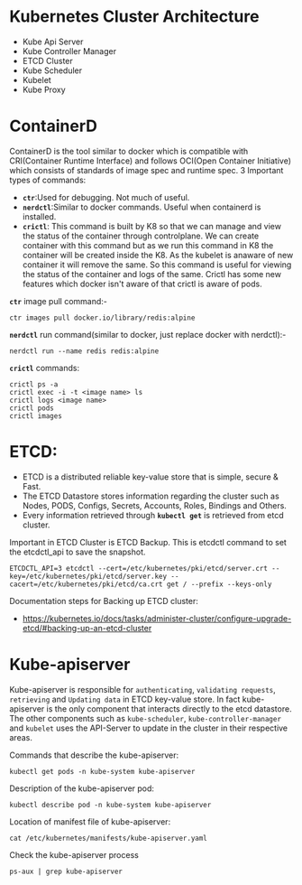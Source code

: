 # Kubernetes Cluster Architecture
- Kube Api Server
- Kube Controller Manager
- ETCD Cluster
- Kube Scheduler
- Kubelet
- Kube Proxy

# ContainerD
ContainerD is the tool similar to docker which is compatible with CRI(Container Runtime Interface) and follows OCI(Open Container Initiative) which consists of standards of image spec and runtime spec.
3 Important types of commands:
- **`ctr`**:Used for debugging. Not much of useful.
- **`nerdctl`**:Similar to docker commands. Useful when containerd is installed.
- **`crictl`**: This command is built by K8 so that we can manage and view the status of the container through controlplane. We can create container with this command but as we run this command in K8 the container will be created inside the K8. As the kubelet is anaware of new container it will remove the same. So this command is useful for viewing the status of the container and logs of the same. Crictl has some new features which docker isn't aware of that crictl is aware of pods. 


**`ctr`** image pull command:-
```
ctr images pull docker.io/library/redis:alpine
```

**`nerdctl`** run command(similar to docker, just replace docker with nerdctl):-
```
nerdctl run --name redis redis:alpine
```
**`crictl`** commands:
```
crictl ps -a
crictl exec -i -t <image name> ls
crictl logs <image name>
crictl pods
crictl images
```
# ETCD:
 - ETCD is a distributed reliable key-value store that is simple, secure & Fast.
 - The ETCD Datastore stores information regarding the cluster such as Nodes, PODS, Configs, Secrets, Accounts, Roles, Bindings and Others.
 - Every information retrieved through **`kubectl get`** is retrieved from etcd cluster.

Important in ETCD Cluster is ETCD Backup. 
This is etcdctl command to set the etcdctl_api to save the snapshot.
```
ETCDCTL_API=3 etcdctl --cert=/etc/kubernetes/pki/etcd/server.crt --key=/etc/kubernetes/pki/etcd/server.key --cacert=/etc/kubernetes/pki/etcd/ca.crt get / --prefix --keys-only
```
Documentation steps for Backing up ETCD cluster:
- https://kubernetes.io/docs/tasks/administer-cluster/configure-upgrade-etcd/#backing-up-an-etcd-cluster

# Kube-apiserver

Kube-apiserver is responsible for `authenticating`, `validating requests`, `retrieving` and `Updating data` in ETCD key-value store. In fact kube-apiserver is the only component that interacts directly to the etcd datastore. The other components such as `kube-scheduler`, `kube-controller-manager` and `kubelet` uses the API-Server to update in the cluster in their respective areas.

Commands that describe the kube-apiserver:
```
kubectl get pods -n kube-system kube-apiserver
```
Description of the kube-apiserver pod:
```
kubectl describe pod -n kube-system kube-apiserver
```
Location of manifest file of kube-apiserver:
```
cat /etc/kubernetes/manifests/kube-apiserver.yaml
```
Check the kube-apiserver process
```
ps-aux | grep kube-apiserver
```

